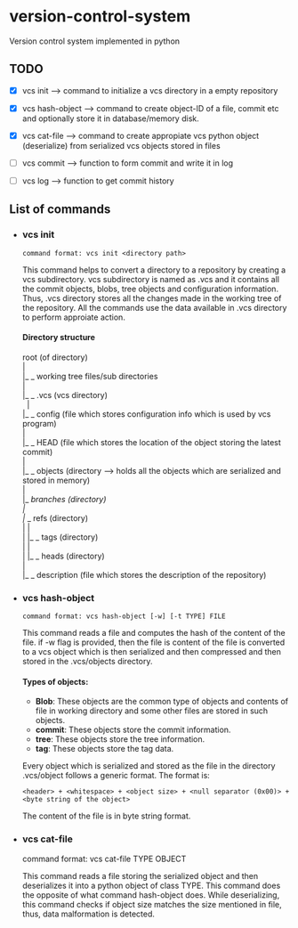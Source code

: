 # version-control-system
Version control system implemented in python

## TODO

- [X] vcs init --> command to initialize a vcs directory in a empty repository
- [X] vcs hash-object --> command to create object-ID of a file, commit etc and optionally store it in database/memory disk.
- [X] vcs cat-file  --> command to create appropiate vcs python object (deserialize) from serialized vcs objects stored in files
- [ ] vcs commit --> function to form commit and write it in log
- [ ] vcs log --> function to get commit history


## List of commands

- ### vcs init
    ```
    command format: vcs init <directory path>
    ```  
    This command helps to convert a directory to a repository by creating a vcs subdirectory. vcs subdirectory is named as .vcs and it contains all the commit objects, blobs, tree objects and configuration information. Thus, .vcs directory stores all the changes made in the working tree of the repository. All the commands use the data available in .vcs directory to perform approiate action.

    #### Directory structure

    root (of directory)  
    |  
    |_ _ working tree files/sub directories  
    |  
    |_ _ .vcs (vcs directory)  
    &nbsp;&nbsp;|  
          |_ _ config (file which stores configuration info which is used by vcs program)  
          |  
          |_ _ HEAD (file which stores the location of the object storing the latest commit)  
          |  
          |_ _ objects (directory --> holds all the objects which are serialized and stored in memory)  
          |  
          |_ _branches (directory)  
          |  
          |_ _ refs (directory)  
          |    |  
          |    |_ _ tags (directory)  
          |    |  
          |    |_ _ heads (directory)  
          |  
          |_ _ description (file which stores the description of the repository)  
    
- ### vcs hash-object
    ```
    command format: vcs hash-object [-w] [-t TYPE] FILE
    ```  
    This command reads a file and computes the hash of the content of the file.
    if -w flag is provided, then the file is content of the file is converted to a vcs object which is then serialized and then compressed and then stored in the .vcs/objects directory.

    #### Types of objects:
    - **Blob**: These objects are the common type of objects and contents of file in working directory and some other files are stored in such objects.
    - **commit**: These objects store the commit information.
    - **tree**: These objects store the tree information.
    - **tag**: These objects store the tag data.

    Every object which is serialized and stored as the file in the directory .vcs/object follows a generic format.
    The format is:  
    ```
    <header> + <whitespace> + <object size> + <null separator (0x00)> + <byte string of the object>
    ```
    The content of the file is in byte string format.

- ### vcs cat-file
    command format: vcs cat-file TYPE OBJECT
    
    This command reads a file storing the serialized object and then deserializes it into a python object of class TYPE.
    This command does the opposite of what command hash-object does. While deserializing, this command checks if object size matches the size mentioned in file, thus, data malformation is detected.